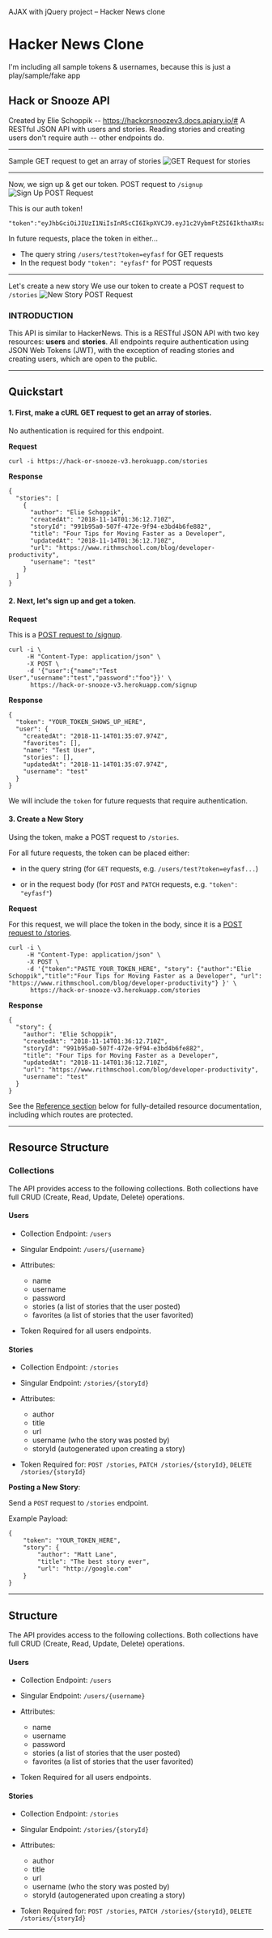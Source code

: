 AJAX with jQuery project – Hacker News clone

# Hacker News Clone
I'm including all sample tokens & usernames, because this is just a play/sample/fake app

## Hack or Snooze API
Created by Elie Schoppik  -- https://hackorsnoozev3.docs.apiary.io/# 
A RESTful JSON API with users and stories. Reading stories and creating users don't require auth -- other endpoints do.

----
Sample GET request to get an array of stories
![GET Request for stories](StoryReqGET.png)

---
Now, we sign up & get our token. 
POST request to `/signup`
![Sign Up POST Request](SignupPOST.png)

This is our auth token!

    "token":"eyJhbGciOiJIUzI1NiIsInR5cCI6IkpXVCJ9.eyJ1c2VybmFtZSI6IkthaXRsaW5Mb3Zlc0RvZ3MiLCJpYXQiOjE2NDE3NDYxOTR9.sZQikydhXOYzJqU_FHCB5bphpBJto5Tvd9X8xyp3rNU"


In future requests, place the token in either...

 - The query string `/users/test?token=eyfasf` for GET requests
 - In the request body `"token": "eyfasf"` for POST requests

---
Let's create a new story
We use our token to create a POST request to `/stories`
![New Story POST Request](NewStoryPOST.png)

### INTRODUCTION

This API is similar to HackerNews. This is a RESTful JSON API with two key resources:  **users**  and  **stories**. All endpoints require authentication using JSON Web Tokens (JWT), with the exception of reading stories and creating users, which are open to the public.

----------

## Quickstart

#### 1. First, make a cURL GET request to get an array of stories.

No authentication is required for this endpoint.

**Request**

`curl -i https://hack-or-snooze-v3.herokuapp.com/stories`

**Response**

```
{
  "stories": [
    {
      "author": "Elie Schoppik",
      "createdAt": "2018-11-14T01:36:12.710Z",
      "storyId": "991b95a0-507f-472e-9f94-e3bd4b6fe882",
      "title": "Four Tips for Moving Faster as a Developer",
      "updatedAt": "2018-11-14T01:36:12.710Z",
      "url": "https://www.rithmschool.com/blog/developer-productivity",
      "username": "test"
    }
  ]
}

```

#### 2. Next, let's sign up and get a token.

**Request**

This is a  [POST request to /signup](https://hackorsnoozev3.docs.apiary.io/#reference/0/signup).

```
curl -i \
     -H "Content-Type: application/json" \
     -X POST \
     -d '{"user":{"name":"Test User","username":"test","password":"foo"}}' \
      https://hack-or-snooze-v3.herokuapp.com/signup

```

**Response**

```
{
  "token": "YOUR_TOKEN_SHOWS_UP_HERE",
  "user": {
    "createdAt": "2018-11-14T01:35:07.974Z",
    "favorites": [],
    "name": "Test User",
    "stories": [],
    "updatedAt": "2018-11-14T01:35:07.974Z",
    "username": "test"
  }
}

```

We will include the  `token`  for future requests that require authentication.

#### 3. Create a New Story

Using the token, make a POST request to  `/stories`.

For all future requests, the token can be placed either:

-   in the query string (for  `GET`  requests, e.g.  `/users/test?token=eyfasf...`)
    
-   or in the request body (for  `POST`  and  `PATCH`  requests, e.g.  `"token": "eyfasf"`)
    

**Request**

For this request, we will place the token in the body, since it is a  [POST request to /stories](https://hackorsnoozev3.docs.apiary.io/#reference/0/stories).

```
curl -i \
     -H "Content-Type: application/json" \
     -X POST \
     -d '{"token":"PASTE_YOUR_TOKEN_HERE", "story": {"author":"Elie Schoppik","title":"Four Tips for Moving Faster as a Developer", "url": "https://www.rithmschool.com/blog/developer-productivity"} }' \
      https://hack-or-snooze-v3.herokuapp.com/stories

```

**Response**

```
{
  "story": {
    "author": "Elie Schoppik",
    "createdAt": "2018-11-14T01:36:12.710Z",
    "storyId": "991b95a0-507f-472e-9f94-e3bd4b6fe882",
    "title": "Four Tips for Moving Faster as a Developer",
    "updatedAt": "2018-11-14T01:36:12.710Z",
    "url": "https://www.rithmschool.com/blog/developer-productivity",
    "username": "test"
  }
}

```

See the  [Reference section](https://hackorsnoozev3.docs.apiary.io/#reference/0/auth)  below for fully-detailed resource documentation, including which routes are protected.

----------

## Resource Structure

### Collections

The API provides access to the following collections. Both collections have full CRUD (Create, Read, Update, Delete) operations.

#### Users

-   Collection Endpoint:  `/users`
    
-   Singular Endpoint:  `/users/{username}`
    
-   Attributes:
    
    -   name
    -   username
    -   password
    -   stories (a list of stories that the user posted)
    -   favorites (a list of stories that the user favorited)
-   Token Required for all users endpoints.
    

#### Stories

-   Collection Endpoint:  `/stories`
    
-   Singular Endpoint:  `/stories/{storyId}`
    
-   Attributes:
    
    -   author
    -   title
    -   url
    -   username (who the story was posted by)
    -   storyId (autogenerated upon creating a story)
-   Token Required for:  `POST /stories`,  `PATCH /stories/{storyId}`,  `DELETE /stories/{storyId}`
    

**Posting a New Story**:

Send a  `POST`  request to  `/stories`  endpoint.

Example Payload:

```
{
    "token": "YOUR_TOKEN_HERE",
    "story": {
        "author": "Matt Lane", 
        "title": "The best story ever",
        "url": "http://google.com"
    }
}
```

---
## Structure
The API provides access to the following collections. Both collections have full CRUD (Create, Read, Update, Delete) operations.

#### Users

-   Collection Endpoint:  `/users`
    
-   Singular Endpoint:  `/users/{username}`
    
-   Attributes:
    
    -   name
    -   username
    -   password
    -   stories (a list of stories that the user posted)
    -   favorites (a list of stories that the user favorited)
-   Token Required for all users endpoints.

#### Stories

-   Collection Endpoint:  `/stories`
    
-   Singular Endpoint:  `/stories/{storyId}`
    
-   Attributes:
    
    -   author
    -   title
    -   url
    -   username (who the story was posted by)
    -   storyId (autogenerated upon creating a story)
-   Token Required for:  `POST /stories`,  `PATCH /stories/{storyId}`,  `DELETE /stories/{storyId}`

---
